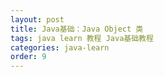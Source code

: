 ```yaml
---
layout: post
title: Java基础：Java Object 类
tags: java learn 教程 Java基础教程
categories: java-learn
order: 9
---
```

